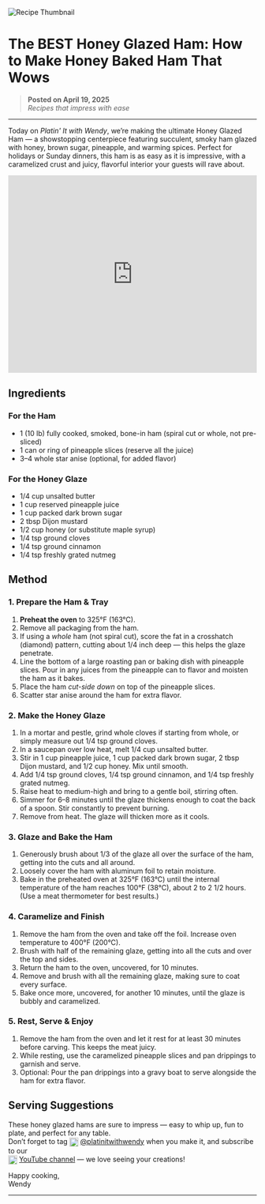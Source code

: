 ![Recipe Thumbnail](https://i.ytimg.com/vi/u-LAZO2WbzQ/maxresdefault.jpg)

# The BEST Honey Glazed Ham: How to Make Honey Baked Ham That Wows

> **Posted on April 19, 2025**  
> *Recipes that impress with ease*

---

Today on *Platin' It with Wendy*, we’re making the ultimate Honey Glazed Ham — a showstopping centerpiece featuring succulent, smoky ham glazed with honey, brown sugar, pineapple, and warming spices. Perfect for holidays or Sunday dinners, this ham is as easy as it is impressive, with a caramelized crust and juicy, flavorful interior your guests will rave about.

<iframe width="100%" height="400" src="https://www.youtube.com/embed/u-LAZO2WbzQ" frameborder="0" allowfullscreen></iframe>

## Ingredients

### For the Ham

- 1 (10 lb) fully cooked, smoked, bone-in ham (spiral cut or whole, not pre-sliced)
- 1 can or ring of pineapple slices (reserve all the juice)
- 3–4 whole star anise (optional, for added flavor)

### For the Honey Glaze

- 1/4 cup unsalted butter
- 1 cup reserved pineapple juice
- 1 cup packed dark brown sugar
- 2 tbsp Dijon mustard
- 1/2 cup honey (or substitute maple syrup)
- 1/4 tsp ground cloves
- 1/4 tsp ground cinnamon
- 1/4 tsp freshly grated nutmeg

## Method

### 1. Prepare the Ham & Tray

1. **Preheat the oven** to 325°F (163°C).
2. Remove all packaging from the ham.
3. If using a *whole* ham (not spiral cut), score the fat in a crosshatch (diamond) pattern, cutting about 1/4 inch deep — this helps the glaze penetrate.
4. Line the bottom of a large roasting pan or baking dish with pineapple slices. Pour in any juices from the pineapple can to flavor and moisten the ham as it bakes.
5. Place the ham *cut-side down* on top of the pineapple slices.
6. Scatter star anise around the ham for extra flavor.

### 2. Make the Honey Glaze

1. In a mortar and pestle, grind whole cloves if starting from whole, or simply measure out 1/4 tsp ground cloves.
2. In a saucepan over low heat, melt 1/4 cup unsalted butter.
3. Stir in 1 cup pineapple juice, 1 cup packed dark brown sugar, 2 tbsp Dijon mustard, and 1/2 cup honey. Mix until smooth.
4. Add 1/4 tsp ground cloves, 1/4 tsp ground cinnamon, and 1/4 tsp freshly grated nutmeg.
5. Raise heat to medium-high and bring to a gentle boil, stirring often.
6. Simmer for 6–8 minutes until the glaze thickens enough to coat the back of a spoon. Stir constantly to prevent burning.
7. Remove from heat. The glaze will thicken more as it cools.

### 3. Glaze and Bake the Ham

1. Generously brush about 1/3 of the glaze all over the surface of the ham, getting into the cuts and all around.
2. Loosely cover the ham with aluminum foil to retain moisture.
3. Bake in the preheated oven at 325°F (163°C) until the internal temperature of the ham reaches 100°F (38°C), about 2 to 2 1/2 hours. (Use a meat thermometer for best results.)

### 4. Caramelize and Finish

1. Remove the ham from the oven and take off the foil. Increase oven temperature to 400°F (200°C).
2. Brush with half of the remaining glaze, getting into all the cuts and over the top and sides.
3. Return the ham to the oven, uncovered, for 10 minutes.
4. Remove and brush with all the remaining glaze, making sure to coat every surface.
5. Bake once more, uncovered, for another 10 minutes, until the glaze is bubbly and caramelized.

### 5. Rest, Serve & Enjoy

1. Remove the ham from the oven and let it rest for at least 30 minutes before carving. This keeps the meat juicy.
2. While resting, use the caramelized pineapple slices and pan drippings to garnish and serve.
3. Optional: Pour the pan drippings into a gravy boat to serve alongside the ham for extra flavor.

## Serving Suggestions

These honey glazed hams are sure to impress — easy to whip up, fun to plate, and perfect for any table.  
Don’t forget to tag <img src="https://upload.wikimedia.org/wikipedia/commons/a/a5/Instagram_icon.png" alt="Instagram" width="18" style="vertical-align: middle;"> [@platinitwithwendy](https://www.instagram.com/platinitwithwendy)
when you make it, and subscribe to our  
<img src="https://upload.wikimedia.org/wikipedia/commons/4/42/YouTube_icon_%282013-2017%29.png" alt="YouTube" width="18" style="vertical-align: middle;"> [YouTube channel](https://www.youtube.com/@PlatinItWithWendy) —
we love seeing your creations!

Happy cooking,  
Wendy

---